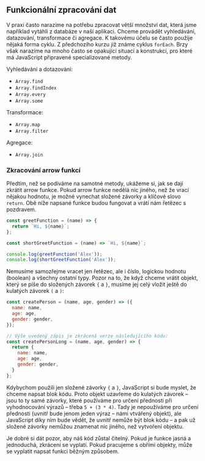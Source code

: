 ## Funkcionální zpracování dat

V praxi často narazíme na potřebu zpracovat větší množství dat, která jsme například vytáhli z databáze v naší aplikaci. Chceme provádět vyhledávání, datazování, transformace či agregace. K takovému účelu se často použije nějaká forma cyklu. Z předchozího kurzu již známe cyklus `forEach`. Brzy však narazíme na mnoho často se opakující situací a konstrukcí, pro které má JavaScript připravené specializované metody.

Vyhledávání a dotazování:

- `Array.find`
- `Array.findIndex`
- `Array.every`
- `Array.some`

Transformace:

- `Array.map`
- `Array.filter`

Agregace:

- `Array.join`

### Zkracování arrow funkcí

Předtím, než se podíváme na samotné metody, ukážeme si, jak se dají zkrátit arrow funkce. Pokud arrow funkce nedělá nic jiného, než že vrací nějakou hodnotu, je možné vynechat složené závorky a klíčové slovo `return`. Obě níže napsané funkce budou fungovat a vrátí nám řetězec s pozdravem.

```js
const greetFunction = (name) => {
  return `Hi, ${name}`;
};

const shortGreetFunction = (name) => `Hi, ${name}`;

console.log(greetFunction('Alex'));
console.log(shortGreetFunction('Alex'));
```

Nemusíme samozřejme vracet jen řetězec, ale i číslo, logickou hodnotu (boolean) a všechny ostatní typy. Pozor na to, že když chceme vrátit objekt, který se píše do složených závorek `{` a `}`, musíme jej celý vložit ještě do kulatých závorek `(` a `)`:

```js
const createPerson = (name, age, gender) => ({
  name: name,
  age: age,
  gender: gender,
});

// Výše uvedený zápis je zkrácená verze následujícího kódu:
const createPersonLong = (name, age, gender) => {
  return {
    name: name,
    age: age,
    gender: gender,
  } 
};

```

Kdybychom použili jen složené závorky `{` a `}`, JavaScript si bude myslet, že chceme napsat blok kódu. Proto objekt uzavřeme do kulatých závorek – jsou to ty samé závorky, které používáme pro určení přednosti při vyhodnocování výrazů – třeba `5 + (3 * 4)`. Tady je nepoužíváme pro určení přednosti (uvnitř bude jenom jeden výraz – námi vtvářený objekt), ale JavaScript díky nim bude vědět, že uvnitř nemůže být blok kódu – a pak už složené závorky nemůžou znamenat nic jiného, než vytvoření objektu.


Je dobré si dát pozor, aby náš kód zůstal čitelný. Pokud je funkce jasná a jednoduchá, zkrácení se vyplatí. Pokud pracujeme s obřími objekty, může se vyplatit napsat funkci běžným způsobem.
